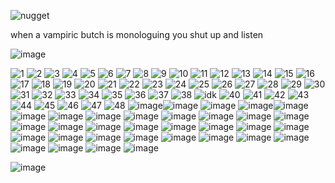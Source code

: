 ![nugget](https://github.com/user-attachments/assets/6d46317a-4c47-4465-8248-bf14952bae71)

when a vampiric butch is monologuing you shut up and listen



![image](https://github.com/user-attachments/assets/57982094-a537-4bee-8f9c-49db1766bbba) 



![1](https://external-media.spacehey.net/media/s9ANY5RT3xn3Vo0PHxWUaqLN9gnUO463H9eVR6wPkbDk=/https://images-wixmp-ed30a86b8c4ca887773594c2.wixmp.com/f/e0ceb378-0057-4dad-9b54-9fdd304a890f/dg3l2kb-284f1a4e-5415-4e2b-9f3d-ed2c5c091651.gif?token=eyJ0eXAiOiJKV1QiLCJhbGciOiJIUzI1NiJ9.eyJzdWIiOiJ1cm46YXBwOjdlMGQxODg5ODIyNjQzNzNhNWYwZDQxNWVhMGQyNmUwIiwiaXNzIjoidXJuOmFwcDo3ZTBkMTg4OTgyMjY0MzczYTVmMGQ0MTVlYTBkMjZlMCIsIm9iaiI6W1t7InBhdGgiOiJcL2ZcL2UwY2ViMzc4LTAwNTctNGRhZC05YjU0LTlmZGQzMDRhODkwZlwvZGczbDJrYi0yODRmMWE0ZS01NDE1LTRlMmItOWYzZC1lZDJjNWMwOTE2NTEuZ2lmIn1dXSwiYXVkIjpbInVybjpzZXJ2aWNlOmZpbGUuZG93bmxvYWQiXX0.PJUjAlkQnA8JhI3DT2I6FwWRmTpyiU7NUd3MjuXkzSY) ![2](https://external-media.spacehey.net/media/sAmmzEwYU-D0pC_w6_kbMeiAaERkMKRqN-cZMJVQeAk8=/https://fc04.deviantart.net/fs70/f/2012/160/c/2/on_my_bed_by_prosaix-d52ulep.gif) ![3](https://external-media.spacehey.net/media/so-vvfUVS0Py_H8FWNhZ359bgc7k2UHk6b1yyRKd7PT4=/https://images-wixmp-ed30a86b8c4ca887773594c2.wixmp.com/f/436ac9a3-df4e-4e3f-b385-2ada535a70d7/d143qwm-fbe8675f-fa1d-49cc-bcf6-2f2cf3646cc6.png/v1/fill/w_99,h_56/why_i_boycotted_fandoms__by_lostforeveragain_d143qwm-fullview.png?token=eyJ0eXAiOiJKV1QiLCJhbGciOiJIUzI1NiJ9.eyJzdWIiOiJ1cm46YXBwOjdlMGQxODg5ODIyNjQzNzNhNWYwZDQxNWVhMGQyNmUwIiwiaXNzIjoidXJuOmFwcDo3ZTBkMTg4OTgyMjY0MzczYTVmMGQ0MTVlYTBkMjZlMCIsIm9iaiI6W1t7ImhlaWdodCI6Ijw9NTYiLCJwYXRoIjoiXC9mXC80MzZhYzlhMy1kZjRlLTRlM2YtYjM4NS0yYWRhNTM1YTcwZDdcL2QxNDNxd20tZmJlODY3NWYtZmExZC00OWNjLWJjZjYtMmYyY2YzNjQ2Y2M2LnBuZyIsIndpZHRoIjoiPD05OSJ9XV0sImF1ZCI6WyJ1cm46c2VydmljZTppbWFnZS5vcGVyYXRpb25zIl19.TGNVQ8AyIqWJEdCzZndeIaaptsU6bkIfGb_TUAl-i9M) ![4](https://external-media.spacehey.net/media/sn6Y__dU4C0YurvHn-iQsR8eySi14Z9drdAyefsquwbo=/https://y2k.neocities.org/stamps/tumblr_inline_pe6lvyKkO11v11djx_1280.gif) ![5](https://external-media.spacehey.net/media/sJoK00A0IrM0vJ9j6sL8UPRrOsnW_xazGlzBH18qny4A=/https://images-wixmp-ed30a86b8c4ca887773594c2.wixmp.com/f/8b1be5d1-435e-46d3-885b-2a55e5f1669e/d24qzm3-016cd98b-e5eb-486f-a5db-41903576cbac.gif?token=eyJ0eXAiOiJKV1QiLCJhbGciOiJIUzI1NiJ9.eyJzdWIiOiJ1cm46YXBwOjdlMGQxODg5ODIyNjQzNzNhNWYwZDQxNWVhMGQyNmUwIiwiaXNzIjoidXJuOmFwcDo3ZTBkMTg4OTgyMjY0MzczYTVmMGQ0MTVlYTBkMjZlMCIsIm9iaiI6W1t7InBhdGgiOiJcL2ZcLzhiMWJlNWQxLTQzNWUtNDZkMy04ODViLTJhNTVlNWYxNjY5ZVwvZDI0cXptMy0wMTZjZDk4Yi1lNWViLTQ4NmYtYTVkYi00MTkwMzU3NmNiYWMuZ2lmIn1dXSwiYXVkIjpbInVybjpzZXJ2aWNlOmZpbGUuZG93bmxvYWQiXX0.FsikLsNObpNuMAYZIWlB8id35ZhdjLenhtwUFRY_5IM) ![6](https://external-media.spacehey.net/media/sYoVDjHqXuIODXszJsH2xU080W_v2SXLbqVbfEj6WXgc=/https://images-wixmp-ed30a86b8c4ca887773594c2.wixmp.com/f/0e71bd7e-a3f6-4fee-bb67-b1dba8f7fdec/d18973u-a429b520-a376-4b9e-a434-96a4d4bb77f3.png?token=eyJ0eXAiOiJKV1QiLCJhbGciOiJIUzI1NiJ9.eyJzdWIiOiJ1cm46YXBwOjdlMGQxODg5ODIyNjQzNzNhNWYwZDQxNWVhMGQyNmUwIiwiaXNzIjoidXJuOmFwcDo3ZTBkMTg4OTgyMjY0MzczYTVmMGQ0MTVlYTBkMjZlMCIsIm9iaiI6W1t7InBhdGgiOiJcL2ZcLzBlNzFiZDdlLWEzZjYtNGZlZS1iYjY3LWIxZGJhOGY3ZmRlY1wvZDE4OTczdS1hNDI5YjUyMC1hMzc2LTRiOWUtYTQzNC05NmE0ZDRiYjc3ZjMucG5nIn1dXSwiYXVkIjpbInVybjpzZXJ2aWNlOmZpbGUuZG93bmxvYWQiXX0.-TIBiKIqsCfd1R_2kYQrmRoIqQ2jvsirV8AizTZ3feA) ![7](https://external-media.spacehey.net/media/sZZZjQX-tjmWu7WYW1z39sYIZhmDIWClFTWX1CMq4LLQ=/https://images-wixmp-ed30a86b8c4ca887773594c2.wixmp.com/f/50b0101e-945f-44f0-83bb-a0b9b460867b/dba51ws-05d38f44-26fc-4977-9a3f-f1d1652c557c.gif?token=eyJ0eXAiOiJKV1QiLCJhbGciOiJIUzI1NiJ9.eyJzdWIiOiJ1cm46YXBwOjdlMGQxODg5ODIyNjQzNzNhNWYwZDQxNWVhMGQyNmUwIiwiaXNzIjoidXJuOmFwcDo3ZTBkMTg4OTgyMjY0MzczYTVmMGQ0MTVlYTBkMjZlMCIsIm9iaiI6W1t7InBhdGgiOiJcL2ZcLzUwYjAxMDFlLTk0NWYtNDRmMC04M2JiLWEwYjliNDYwODY3YlwvZGJhNTF3cy0wNWQzOGY0NC0yNmZjLTQ5NzctOWEzZi1mMWQxNjUyYzU1N2MuZ2lmIn1dXSwiYXVkIjpbInVybjpzZXJ2aWNlOmZpbGUuZG93bmxvYWQiXX0.-zwP0VAr3IAgN9j2CkBTYzWTiPtQie_xzEb0pyJuSlc) ![8](https://external-media.spacehey.net/media/sydcJIyw9I76Hq8Gc1RXKUjmG4t3sZ2mkG9pAgpfcQUM=/https://images-wixmp-ed30a86b8c4ca887773594c2.wixmp.com/f/50b0101e-945f-44f0-83bb-a0b9b460867b/daq22e3-34bbfbf2-ced8-4a5e-a9f2-28cc068111b2.gif?token=eyJ0eXAiOiJKV1QiLCJhbGciOiJIUzI1NiJ9.eyJzdWIiOiJ1cm46YXBwOjdlMGQxODg5ODIyNjQzNzNhNWYwZDQxNWVhMGQyNmUwIiwiaXNzIjoidXJuOmFwcDo3ZTBkMTg4OTgyMjY0MzczYTVmMGQ0MTVlYTBkMjZlMCIsIm9iaiI6W1t7InBhdGgiOiJcL2ZcLzUwYjAxMDFlLTk0NWYtNDRmMC04M2JiLWEwYjliNDYwODY3YlwvZGFxMjJlMy0zNGJiZmJmMi1jZWQ4LTRhNWUtYTlmMi0yOGNjMDY4MTExYjIuZ2lmIn1dXSwiYXVkIjpbInVybjpzZXJ2aWNlOmZpbGUuZG93bmxvYWQiXX0.T87Kbr6BappOUl2wKYSIfkphZ1Tx-wSW4HMW3fTWDpw) ![9](https://external-media.spacehey.net/media/s0O4aDYGZNQ7c9B1HCjHT0aXr7X5kW2S_MJSghi5JdeQ=/https://64.media.tumblr.com/c0eac4a7798fac0d26f012315a8fff9c/ac6c0c6cdb1f498a-b3/s100x200/d030e1aa9a3035dba1a0f7723d4010daee448567.gifv) ![10](https://external-media.spacehey.net/media/srSfCD3xYp9AuecREGBlAN46XRCTtDlizThGoG6vzbOg=/https://i.ibb.co/gDN7P6f/ezgif-com-rotate.gif) ![11](https://external-media.spacehey.net/media/seJDP-rMoI9AVQaN57sMFAEZVnCKtOuU-5JCiZwNXpP0=/https://i.ibb.co/r4cTv1v/smile-dog-stamp-by-spikytastic-d2n53fc-fullview.png) ![12](https://external-media.spacehey.net/media/shbjL0lczRhm8GFX3cMV_r2vRLOpB_iUQ3PmGhovARgk=/https://64.media.tumblr.com/9d76c020cadbe86688df06d606d189d7/1830c190cfcbdfbb-4a/s250x400/35dc2e37f4766d0aad262c67cb7ef378b2c0a1c5.gif) ![13](https://external-media.spacehey.net/media/sULJD9_UqH3ujl4K6GCeRqfFswC-ebsLXaayQFO7GM-U=/https://images-wixmp-ed30a86b8c4ca887773594c2.wixmp.com/f/c55e01b3-4c96-4c8b-8440-3aedd81ddfbe/d4o3uti-d7e07450-c08b-442a-b2a9-941695159da0.gif?token=eyJ0eXAiOiJKV1QiLCJhbGciOiJIUzI1NiJ9.eyJzdWIiOiJ1cm46YXBwOjdlMGQxODg5ODIyNjQzNzNhNWYwZDQxNWVhMGQyNmUwIiwiaXNzIjoidXJuOmFwcDo3ZTBkMTg4OTgyMjY0MzczYTVmMGQ0MTVlYTBkMjZlMCIsIm9iaiI6W1t7InBhdGgiOiJcL2ZcL2M1NWUwMWIzLTRjOTYtNGM4Yi04NDQwLTNhZWRkODFkZGZiZVwvZDRvM3V0aS1kN2UwNzQ1MC1jMDhiLTQ0MmEtYjJhOS05NDE2OTUxNTlkYTAuZ2lmIn1dXSwiYXVkIjpbInVybjpzZXJ2aWNlOmZpbGUuZG93bmxvYWQiXX0.si_8jaRXFcFM54YBqokGHROL8zmCU_P3f5vbdmAg4CQ) ![14](https://external-media.spacehey.net/media/sm9WqyI2-K9DrBeriYR23nJJXgB-tFEgHqJLFu0oRQH8=/https://gligar.neocities.org/bounce.gif) ![15](https://external-media.spacehey.net/media/s15mofZOLSau4xv0OT9xMLJxfCn5asqJ1avsSKAya9O4=/https://images-wixmp-ed30a86b8c4ca887773594c2.wixmp.com/f/b21dc78f-7fee-40bb-b00d-c30fc402db65/d7doq9f-31319557-b518-4ed2-bdc6-836f70048ed7.gif?token=eyJ0eXAiOiJKV1QiLCJhbGciOiJIUzI1NiJ9.eyJzdWIiOiJ1cm46YXBwOjdlMGQxODg5ODIyNjQzNzNhNWYwZDQxNWVhMGQyNmUwIiwiaXNzIjoidXJuOmFwcDo3ZTBkMTg4OTgyMjY0MzczYTVmMGQ0MTVlYTBkMjZlMCIsIm9iaiI6W1t7InBhdGgiOiJcL2ZcL2IyMWRjNzhmLTdmZWUtNDBiYi1iMDBkLWMzMGZjNDAyZGI2NVwvZDdkb3E5Zi0zMTMxOTU1Ny1iNTE4LTRlZDItYmRjNi04MzZmNzAwNDhlZDcuZ2lmIn1dXSwiYXVkIjpbInVybjpzZXJ2aWNlOmZpbGUuZG93bmxvYWQiXX0.PWq17uxUo2urHbm73-ztrEY4AnQCcpG3a23KPVb6bP0) ![16](https://external-media.spacehey.net/media/sNQ3Y0EKMZiNhTbQzxDGuGWzNrPz52jr17qAXGXo403E=/https://files.catbox.moe/rqxwfa.gif) ![17](https://external-media.spacehey.net/media/sEG23KZ-9FoAi1V9lywNMD9-V9yTr1aOjxnRpCz6HfCU=/https://gligar.neocities.org/20p.gif) ![18](https://external-media.spacehey.net/media/sPViCyfMz82J4SxM8ku0zBsYPtPeH6m5Im86_2vx056Y=/https://images-wixmp-ed30a86b8c4ca887773594c2.wixmp.com/f/d88e4e42-ff29-4996-8887-5bdb81a8f29f/d6lbdlr-f50b9f99-8c24-4f47-9fa6-7cd734a23ef8.png?token=eyJ0eXAiOiJKV1QiLCJhbGciOiJIUzI1NiJ9.eyJzdWIiOiJ1cm46YXBwOjdlMGQxODg5ODIyNjQzNzNhNWYwZDQxNWVhMGQyNmUwIiwiaXNzIjoidXJuOmFwcDo3ZTBkMTg4OTgyMjY0MzczYTVmMGQ0MTVlYTBkMjZlMCIsIm9iaiI6W1t7InBhdGgiOiJcL2ZcL2Q4OGU0ZTQyLWZmMjktNDk5Ni04ODg3LTViZGI4MWE4ZjI5ZlwvZDZsYmRsci1mNTBiOWY5OS04YzI0LTRmNDctOWZhNi03Y2Q3MzRhMjNlZjgucG5nIn1dXSwiYXVkIjpbInVybjpzZXJ2aWNlOmZpbGUuZG93bmxvYWQiXX0.71iFDt9GPFeyZXgk8AKghqbfJkIdIdtsEvUszk3Xahw) ![19](https://external-media.spacehey.net/media/s-_sZKg4CYgumFzADQtFE_w9zQKcaseJc27ZxCkk_l0s=/https://images-wixmp-ed30a86b8c4ca887773594c2.wixmp.com/f/6ea2e59a-916e-4a16-af1b-188ecf984fcc/d4mxncl-cc37d245-622c-4b2b-9b58-3099bd0b75ed.gif?token=eyJ0eXAiOiJKV1QiLCJhbGciOiJIUzI1NiJ9.eyJzdWIiOiJ1cm46YXBwOjdlMGQxODg5ODIyNjQzNzNhNWYwZDQxNWVhMGQyNmUwIiwiaXNzIjoidXJuOmFwcDo3ZTBkMTg4OTgyMjY0MzczYTVmMGQ0MTVlYTBkMjZlMCIsIm9iaiI6W1t7InBhdGgiOiJcL2ZcLzZlYTJlNTlhLTkxNmUtNGExNi1hZjFiLTE4OGVjZjk4NGZjY1wvZDRteG5jbC1jYzM3ZDI0NS02MjJjLTRiMmItOWI1OC0zMDk5YmQwYjc1ZWQuZ2lmIn1dXSwiYXVkIjpbInVybjpzZXJ2aWNlOmZpbGUuZG93bmxvYWQiXX0.ohOyDERSW7lLC6R9JANvhStNTf4RSWGNKraIVvQSd60) ![20](https://external-media.spacehey.net/media/s9pTgyaxjKuDX6oO7xBGGF1vJFBtrTOs5MvcajxrOGT4=/https://images-wixmp-ed30a86b8c4ca887773594c2.wixmp.com/f/d9803fe6-5583-480c-b704-523f711aae4a/d9tq0vd-e771610b-7d4c-4b02-a493-9993490fbfdd.png?token=eyJ0eXAiOiJKV1QiLCJhbGciOiJIUzI1NiJ9.eyJzdWIiOiJ1cm46YXBwOjdlMGQxODg5ODIyNjQzNzNhNWYwZDQxNWVhMGQyNmUwIiwiaXNzIjoidXJuOmFwcDo3ZTBkMTg4OTgyMjY0MzczYTVmMGQ0MTVlYTBkMjZlMCIsIm9iaiI6W1t7InBhdGgiOiJcL2ZcL2Q5ODAzZmU2LTU1ODMtNDgwYy1iNzA0LTUyM2Y3MTFhYWU0YVwvZDl0cTB2ZC1lNzcxNjEwYi03ZDRjLTRiMDItYTQ5My05OTkzNDkwZmJmZGQucG5nIn1dXSwiYXVkIjpbInVybjpzZXJ2aWNlOmZpbGUuZG93bmxvYWQiXX0.7thH4b-mm0ZEnL-80Lr48TECwSFhiKCGcsdAHcLiCck) ![21](https://external-media.spacehey.net/media/skqIrjry-8VD-erN7rAeGiUMBS4QhO9bZ1oi7nClprRw=/https://images-wixmp-ed30a86b8c4ca887773594c2.wixmp.com/f/123d674b-ec3a-48d6-974e-6735d6a62320/d4z9lzs-9a3477b8-e1b5-4599-bff5-a97a20c3d2d4.png?token=eyJ0eXAiOiJKV1QiLCJhbGciOiJIUzI1NiJ9.eyJzdWIiOiJ1cm46YXBwOjdlMGQxODg5ODIyNjQzNzNhNWYwZDQxNWVhMGQyNmUwIiwiaXNzIjoidXJuOmFwcDo3ZTBkMTg4OTgyMjY0MzczYTVmMGQ0MTVlYTBkMjZlMCIsIm9iaiI6W1t7InBhdGgiOiJcL2ZcLzEyM2Q2NzRiLWVjM2EtNDhkNi05NzRlLTY3MzVkNmE2MjMyMFwvZDR6OWx6cy05YTM0NzdiOC1lMWI1LTQ1OTktYmZmNS1hOTdhMjBjM2QyZDQucG5nIn1dXSwiYXVkIjpbInVybjpzZXJ2aWNlOmZpbGUuZG93bmxvYWQiXX0.1roGXq6XezqzL2TWbzKMtrBUWQNrZoKvlEP7JwKBMgs) ![22](https://external-media.spacehey.net/media/sjebE9TadRJIxnmLivHuKX1snmy0Ewdu-96C18GvYrTg=/https://images-wixmp-ed30a86b8c4ca887773594c2.wixmp.com/f/cae89c69-5ef3-4223-9224-500e3bd3867c/d8wsw7a-1183e1e8-8afc-4c94-9c56-5a10318dd0f2.gif?token=eyJ0eXAiOiJKV1QiLCJhbGciOiJIUzI1NiJ9.eyJzdWIiOiJ1cm46YXBwOjdlMGQxODg5ODIyNjQzNzNhNWYwZDQxNWVhMGQyNmUwIiwiaXNzIjoidXJuOmFwcDo3ZTBkMTg4OTgyMjY0MzczYTVmMGQ0MTVlYTBkMjZlMCIsIm9iaiI6W1t7InBhdGgiOiJcL2ZcL2NhZTg5YzY5LTVlZjMtNDIyMy05MjI0LTUwMGUzYmQzODY3Y1wvZDh3c3c3YS0xMTgzZTFlOC04YWZjLTRjOTQtOWM1Ni01YTEwMzE4ZGQwZjIuZ2lmIn1dXSwiYXVkIjpbInVybjpzZXJ2aWNlOmZpbGUuZG93bmxvYWQiXX0.sad5XINkofpbphkY8fbj275shMCIE1rtEJhtKyk4SLA) ![23](https://external-media.spacehey.net/media/sTeOUX_ucOBeUkRL6DQTtYWQGGCtDzE28i0H9Vmp25sU=/https://64.media.tumblr.com/666375f8651cec34831e50986e7a5ff7/ceb9930b2c06a68c-87/s100x200/312b5ec225032ea16d836b2f024913f6fe533518.pnj) ![24](https://64.media.tumblr.com/25d59ab28bba2fb45d96459e0f441a10/0b66a1d5af075f21-6d/s100x200/0d884edde14b5658111679ab45a099fdd689863a.gif) ![25](https://64.media.tumblr.com/7d6e793fa14d958a7bf6417cc35f637d/tumblr_prvd2jyhvv1xzybrpo1_100.png) ![26](https://external-media.spacehey.net/media/saXOGc_oeefrwMQ5A6f4lc58rh1RhCVjbz1eEA6EZMJs=/https://pomelo.lol/pix/stamps/nu/d1m39i3-c0767a1e-2cdc-4686-9b93-af0680fc9706.jpg) ![27](https://external-media.spacehey.net/media/sYkUTNwLmrAk3E52qohfWP9skfl9jRptDIMU9VKDhVZM=/https://nustuff.carrd.co/assets/images/gallery23/81e73daa.gif?v=0a15e1db) ![28](https://external-media.spacehey.net/media/sp8Bc-KhG0WdzCNJ88hTQ_UwXCoJWvYFW4MhukSte2-U=/https://nustuff.carrd.co/assets/images/gallery04/4771f1b2.jpg?v=0a15e1db) ![29](https://external-media.spacehey.net/media/sK3_XMp354ejyerGzUomAdtQc3iJyku5u-QzZkTHrJRc=/https://raining-starss.neocities.org/garfpenis%20(1).png) ![30](https://64.media.tumblr.com/7fec15648730e176c2d63dfebfd58798/0c50539804864d84-05/s100x200/e41e1206a7928d1e18d0e0b9e02c76234bc0abc1.pnj) ![31](https://64.media.tumblr.com/dcdddd0b6be222edc5870bcfa9a4a62e/0c50539804864d84-66/s100x200/41ebae965c0dcd991ec96b024258e3bc57ecd297.pnj) ![32](https://64.media.tumblr.com/91a5860398b56744e644f4ed73ea456d/5e5d02f1f6821b09-12/s100x200/e1f8a92a648ce0de7f0c1dd778cf144cf95b013f.gif) ![33](https://64.media.tumblr.com/ee993e3674ea0c107d2c4214bcb2e444/65cc451f8133390f-d1/s100x200/7af09483370f4fe16463d95514013185db13c9ad.jpg) ![34](https://64.media.tumblr.com/210b32bda74be2a3479d07020c19efee/f943c255bc176c80-c7/s100x200/ce5147dc0daca811dc9b8d08590bed8d019a139b.pnj) ![35](https://64.media.tumblr.com/3cf8f1be8bfbb933ca187b7c353d7742/f943c255bc176c80-d1/s100x200/fab0976ad0b58da763abe993bc35b85592978400.pnj) ![36](https://64.media.tumblr.com/c1488dcf79ade74720dae42ff63da3b5/dc4e169511967bbd-ae/s100x200/e67c968bea2407fdacab0afccc3bb579c70feebf.pnj) ![37](https://64.media.tumblr.com/d1fb21cc481a59bf3a4a49668cb0cf83/e30fa421359a5d97-d0/s100x200/78ca57b5e4e3c43ab0bb01cff979ae39e9274a38.pnj) ![38](https://64.media.tumblr.com/6bdddf3d262f03ba02dedc685ea10a2e/2dfcf9cac5706c3b-2c/s100x200/aae6d5c8837486f5c108755c177566966ba77174.gif)  ![idk](https://64.media.tumblr.com/c65baa233727b17c867481824b5cc5f6/8bc2ea6d5dd00a56-da/s100x200/02a9c26c4126136f7fad49cc234c73d11899eafc.gif) ![40](https://64.media.tumblr.com/6a3caa00bf844e9083c60d135fc5b20d/bc7d7d73bae84d9d-60/s100x200/954340c9bfa5a114ffe44800f9ba005effb78524.jpg) ![41](https://64.media.tumblr.com/120b812cbd7120b9a3099257b5e80324/7f879fb7a6e85ba3-e3/s100x200/d44eba377737dbf1eaeefd89c61a57cbc57ce009.gif) ![42](https://64.media.tumblr.com/924d3c8a2fa665e96b3c7127761f3ccc/6d4274909b01cd94-29/s100x200/4be061e03e3faf8abd0db3883524f4b0f459768d.gif) ![43](https://64.media.tumblr.com/db34983034e98bf138d25014875e3350/e0c2a4c17ead0b3e-5e/s100x200/7927921ada789e998966c5e325964bc3e6d2b911.pnj) ![44](https://64.media.tumblr.com/470fb6605b041ac5e4d200725b7a1066/dbbc093cdae6be4e-3f/s100x200/04847cca3844b82422462f88db4cd38fb08d2040.pnj) ![45](https://64.media.tumblr.com/14eedd3c2d19f09a0ff84abf3a731f30/d134301ae93e7a88-5f/s100x200/dfc621f5063244e17fa52e82dc15c684d62b6d78.gif) ![46](https://64.media.tumblr.com/8cf06c6e0a6a7cad335187f2f3bfbc12/68b32ee4aceb89b9-97/s100x200/f0e17f6e549b41042f35c4e8294d8fa8046cce2b.pnj) ![47](https://64.media.tumblr.com/287fe4fa015ebabd87cf7336c6489013/bee4b3f750947f20-98/s250x400/8c30597d42910f6d1b1a02efb095a7d640c58ef4.jpg) ![48](https://64.media.tumblr.com/ca1a00aeecf39ceba1a33e5de679e07a/bee4b3f750947f20-8d/s100x200/5c045c096080f2298be7bfa220bb71491e078877.gif) ![image](https://github.com/user-attachments/assets/5dece186-19c1-4938-ba33-ee53ddf81cf5)![image](https://github.com/user-attachments/assets/309538ef-4112-41cd-99e4-85217dbada25) ![image](https://github.com/user-attachments/assets/f3399aa2-b585-4677-92eb-e1196c48e8cd) ![image](https://github.com/user-attachments/assets/5482554a-2433-4ef7-98a4-db852ed14c4e)![image](https://github.com/user-attachments/assets/e7e7193a-a739-4f5d-b471-421ad46efe96) ![image](https://github.com/user-attachments/assets/5897a03f-1996-4ca2-9260-c98d93fa76b1) ![image](https://github.com/user-attachments/assets/a96da558-6b2e-4962-83d5-5c379271a3ed) ![image](https://github.com/user-attachments/assets/3bcfc4ed-74d6-44ce-af65-55c49db51d19) ![image](https://github.com/user-attachments/assets/491186c4-a9a7-425c-bf20-326dbfdee133) ![image](https://github.com/user-attachments/assets/629c8608-3fbd-4ba9-90db-24736cfbc816) ![image](https://github.com/user-attachments/assets/8159fd74-1597-4c49-9b87-17970c52b8f8) ![image](https://github.com/user-attachments/assets/b2dd2d77-e166-4d28-9441-da266d264b8a) ![image](https://github.com/user-attachments/assets/4a5d921a-b581-405c-97a7-edcaa9966d0d) ![image](https://github.com/user-attachments/assets/9061669d-4615-4315-9592-9e19face71aa) ![image](https://github.com/user-attachments/assets/2fa59346-9d78-4498-8ca0-f21f9b5f53a0) 
![image](https://github.com/user-attachments/assets/43695b41-cd33-428f-87e0-ad4b71278f70) 
![image](https://github.com/user-attachments/assets/f72c2bc7-e964-4ae9-976b-a461daef542b) 
![image](https://github.com/user-attachments/assets/d3ee08ae-ac69-4d44-ab55-661385ac5af7)
![image](https://github.com/user-attachments/assets/e84b887e-9fba-4d31-b38f-9c35be40f095)
![image](https://github.com/user-attachments/assets/a1d1e1c3-d8a4-41be-9d81-a7ac76c177de) 
![image](https://github.com/user-attachments/assets/82bffaec-81c3-4343-afa3-0ce42f16ef98) 
![image](https://github.com/user-attachments/assets/9f8c971b-ac08-4b11-a1ad-d8509df098b9) ![image](https://github.com/user-attachments/assets/0c241202-5917-488c-bfde-aa0e8f3c8e84) ![image](https://github.com/user-attachments/assets/08ec009c-3209-4c7f-884d-830c87bdb13f)
![image](https://github.com/user-attachments/assets/7cd2ebc8-b542-4361-9186-c3ea21db8a6f) ![image](https://github.com/user-attachments/assets/8ee9616d-8ee2-4bef-b329-404c8d961ef1)
![image](https://github.com/user-attachments/assets/f354a80b-3b8d-45a7-8d32-8a35147dd570)
![image](https://github.com/user-attachments/assets/bb7bb7c5-97f5-4e57-9c4f-fcb0511bdbe1)
![image](https://github.com/user-attachments/assets/d96614ae-cc5c-432d-9c90-8fab65dd5cc7)
![image](https://github.com/user-attachments/assets/b17e7106-16e7-4954-88c8-6bd693d50f0d) ![image](https://github.com/user-attachments/assets/8e667f10-c9a1-4125-a88b-d99c630c0363)
![image](https://github.com/user-attachments/assets/156a4340-6197-4ddc-9f6e-90035b42a504) 
![image](https://github.com/user-attachments/assets/e2f3705b-eeb2-4758-81fe-50e7ab7029ae) 

![image](https://github.com/user-attachments/assets/57982094-a537-4bee-8f9c-49db1766bbba) 

